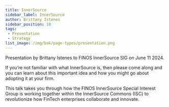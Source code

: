 ```yaml
---
title: InnerSource
sidebar_label: InnerSource 
author: Brittany Istenes
sidebar_position: 10  
tags:
 - Presentation
 - Strategy
list_image: /img/bok/page-types/presentation.png  
---
```


<link href="/css/presentation/web.css" rel="stylesheet"></link>

<Bio name="Brittany Istenes" organisation="Fannie Mae" image="/img/people/brittany-istenes.jpeg">
Presentation by Brittany Istenes to FINOS InnerSource SIG on June 11 2024. 
</Bio>

<p>
If you’re not familiar with what InnerSource is, then please come along and you can learn about this important idea and how you might go about adopting it at your firm.

This talk takes you through how the FINOS InnerSource Special Interest Group is working together within the InnerSource Commons (ISC) to revolutionize how FinTech enterprises collaborate and innovate.
</p>

<ReactPlayer playing controls width="100%" height="400px" url="https://www.finos.org/hubfs/Projects%20%2B%20SIGs/InnerSource%20SIG/2024-06%20-%20Brittany%20Istenes%20Presentation%20on%20InnerSource.mp4" />
